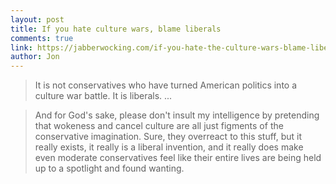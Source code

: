 ```yaml
---
layout: post
title: If you hate culture wars, blame liberals
comments: true
link: https://jabberwocking.com/if-you-hate-the-culture-wars-blame-liberals/
author: Jon
---
```


>  It is not conservatives who have turned American politics into a culture war battle. It is liberals. ...

>And for God's sake, please don't insult my intelligence by pretending that wokeness and cancel culture are all just figments of the conservative imagination. Sure, they overreact to this stuff, but it really exists, it really is a liberal invention, and it really does make even moderate conservatives feel like their entire lives are being held up to a spotlight and found wanting.
